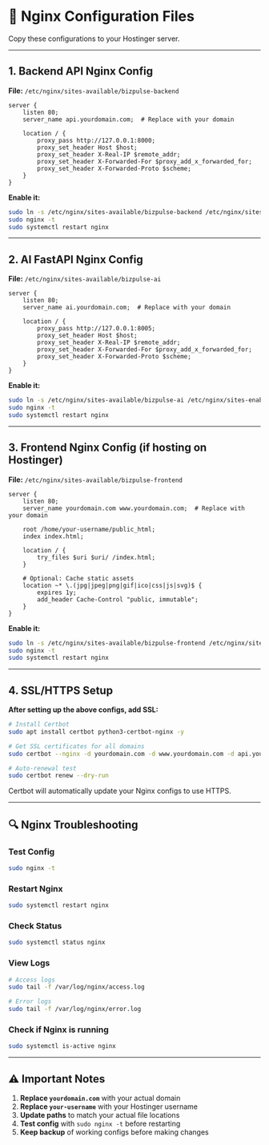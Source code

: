 # 🔧 Nginx Configuration Files

Copy these configurations to your Hostinger server.

---

## 1. Backend API Nginx Config

**File:** `/etc/nginx/sites-available/bizpulse-backend`

```nginx
server {
    listen 80;
    server_name api.yourdomain.com;  # Replace with your domain

    location / {
        proxy_pass http://127.0.0.1:8000;
        proxy_set_header Host $host;
        proxy_set_header X-Real-IP $remote_addr;
        proxy_set_header X-Forwarded-For $proxy_add_x_forwarded_for;
        proxy_set_header X-Forwarded-Proto $scheme;
    }
}
```

**Enable it:**
```bash
sudo ln -s /etc/nginx/sites-available/bizpulse-backend /etc/nginx/sites-enabled/
sudo nginx -t
sudo systemctl restart nginx
```

---

## 2. AI FastAPI Nginx Config

**File:** `/etc/nginx/sites-available/bizpulse-ai`

```nginx
server {
    listen 80;
    server_name ai.yourdomain.com;  # Replace with your domain

    location / {
        proxy_pass http://127.0.0.1:8005;
        proxy_set_header Host $host;
        proxy_set_header X-Real-IP $remote_addr;
        proxy_set_header X-Forwarded-For $proxy_add_x_forwarded_for;
        proxy_set_header X-Forwarded-Proto $scheme;
    }
}
```

**Enable it:**
```bash
sudo ln -s /etc/nginx/sites-available/bizpulse-ai /etc/nginx/sites-enabled/
sudo nginx -t
sudo systemctl restart nginx
```

---

## 3. Frontend Nginx Config (if hosting on Hostinger)

**File:** `/etc/nginx/sites-available/bizpulse-frontend`

```nginx
server {
    listen 80;
    server_name yourdomain.com www.yourdomain.com;  # Replace with your domain

    root /home/your-username/public_html;
    index index.html;

    location / {
        try_files $uri $uri/ /index.html;
    }

    # Optional: Cache static assets
    location ~* \.(jpg|jpeg|png|gif|ico|css|js|svg)$ {
        expires 1y;
        add_header Cache-Control "public, immutable";
    }
}
```

**Enable it:**
```bash
sudo ln -s /etc/nginx/sites-available/bizpulse-frontend /etc/nginx/sites-enabled/
sudo nginx -t
sudo systemctl restart nginx
```

---

## 4. SSL/HTTPS Setup

**After setting up the above configs, add SSL:**

```bash
# Install Certbot
sudo apt install certbot python3-certbot-nginx -y

# Get SSL certificates for all domains
sudo certbot --nginx -d yourdomain.com -d www.yourdomain.com -d api.yourdomain.com -d ai.yourdomain.com

# Auto-renewal test
sudo certbot renew --dry-run
```

Certbot will automatically update your Nginx configs to use HTTPS.

---

## 🔍 Nginx Troubleshooting

### Test Config
```bash
sudo nginx -t
```

### Restart Nginx
```bash
sudo systemctl restart nginx
```

### Check Status
```bash
sudo systemctl status nginx
```

### View Logs
```bash
# Access logs
sudo tail -f /var/log/nginx/access.log

# Error logs
sudo tail -f /var/log/nginx/error.log
```

### Check if Nginx is running
```bash
sudo systemctl is-active nginx
```

---

## ⚠️ Important Notes

1. **Replace `yourdomain.com`** with your actual domain
2. **Replace `your-username`** with your Hostinger username
3. **Update paths** to match your actual file locations
4. **Test config** with `sudo nginx -t` before restarting
5. **Keep backup** of working configs before making changes


